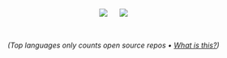 <div align="center">
  <br/><br/>
  
  <img align="center" src="https://github-readme-stats.vercel.app/api?username=eleanorlm&count_private=true&show_icons=true&theme=onedark&hide=stars" />
  &nbsp;&nbsp;&nbsp;&nbsp;
  <img align="center" src="https://github-readme-stats.vercel.app/api/top-langs/?username=eleanorlm&theme=onedark" />
  
  <br/><br/>
  <i>(Top languages only counts open source repos • <a href="https://github.com/anuraghazra/github-readme-stats">What is this?</a>)</i>
</div>

<!--
- 🔭 I’m currently working on ...
- 🌱 I’m currently learning ...
- 📫 How to reach me: ...
- 😄 Pronouns: ...
- ⚡ Fun fact: ...
-->
